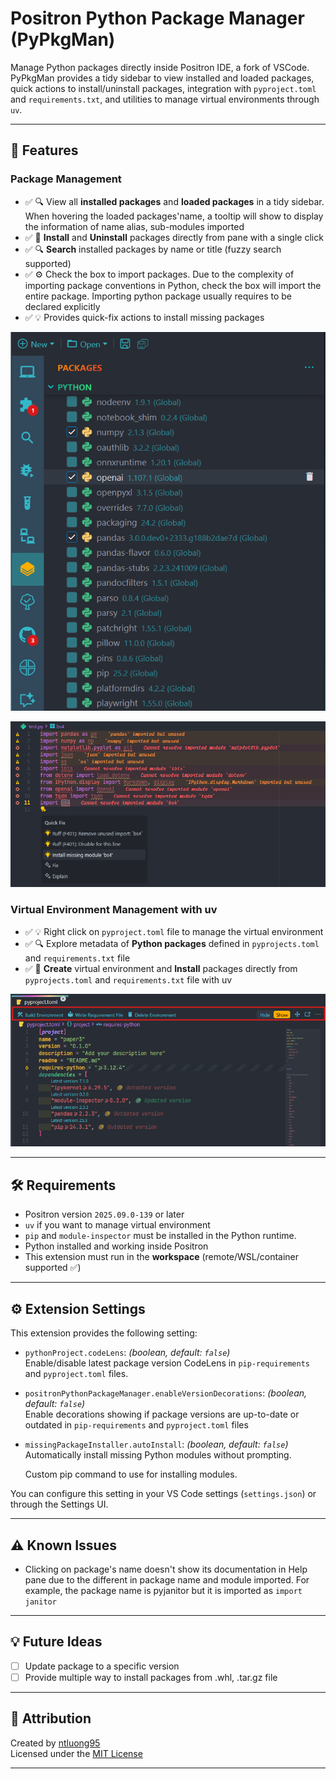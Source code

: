 # Positron Python Package Manager (PyPkgMan)

Manage Python packages directly inside Positron IDE, a fork of VSCode. PyPkgMan provides a tidy sidebar to view installed and loaded packages, quick actions to install/uninstall packages, integration with `pyproject.toml` and `requirements.txt`, and utilities to manage virtual environments through `uv`.

---

## 🚀 Features

### Package Management

- ✅ 🔍 View all **installed packages** and **loaded packages** in a tidy sidebar. When hovering the loaded packages'name, a tooltip will show to display the information of name alias, sub-modules imported
- ✅ 🚀 **Install** and **Uninstall** packages directly from pane with a single click
- ✅ 🔍 **Search** installed packages by name or title (fuzzy search supported)
- ✅ ⚙️ Check the box to import packages. Due to the complexity of importing package conventions in Python, check the box will import the entire package. Importing python package usually requires to be declared explicitly
- ✅ 💡 Provides quick-fix actions to install missing packages

![](https://raw.githubusercontent.com/ntluong95/positron-python-package-manager/refs/heads/main/resources/screenshot.png)

![](https://raw.githubusercontent.com/ntluong95/positron-python-package-manager/refs/heads/main/resources/inline-installing.png)

### Virtual Environment Management with uv

- ✅ 💡 Right click on `pyproject.toml` file to manage the virtual environment
- ✅ 🔍 Explore metadata of **Python packages** defined in `pyprojects.toml` and `requirements.txt` file
- ✅ 🚀 **Create** virtual environment and **Install** packages directly from `pyprojects.toml` and `requirements.txt` file with uv

![](https://raw.githubusercontent.com/ntluong95/positron-python-package-manager/refs/heads/main/resources/pyproject.png)

---

## 🛠 Requirements

- Positron version `2025.09.0-139` or later
- `uv` if you want to manage virtual environment
- `pip` and `module-inspector` must be installed in the Python runtime.
- Python installed and working inside Positron
- This extension must run in the **workspace** (remote/WSL/container supported ✅)

---

## ⚙️ Extension Settings

This extension provides the following setting:

- `pythonProject.codeLens`: _(boolean, default: `false`)_  
  Enable/disable latest package version CodeLens in `pip-requirements` and `pyproject.toml` files.

- `positronPythonPackageManager.enableVersionDecorations`: _(boolean, default: `false`)_  
  Enable decorations showing if package versions are up-to-date or outdated in `pip-requirements` and `pyproject.toml` files

- `missingPackageInstaller.autoInstall`: _(boolean, default: `false`)_
  Automatically install missing Python modules without prompting.

  Custom pip command to use for installing modules.

You can configure this setting in your VS Code settings (`settings.json`) or through the Settings UI.

---

## ⚠️ Known Issues

- Clicking on package's name doesn't show its documentation in Help pane due to the different in package name and module imported. For example, the package name is pyjanitor but it is imported as `import janitor`

---

## 💡 Future Ideas

- [ ] Update package to a specific version
- [ ] Provide multiple way to install packages from .whl, .tar.gz file

---

## 🙏 Attribution

Created by [ntluong95](https://github.com/ntluong95)  
Licensed under the [MIT License](./LICENSE)

---
